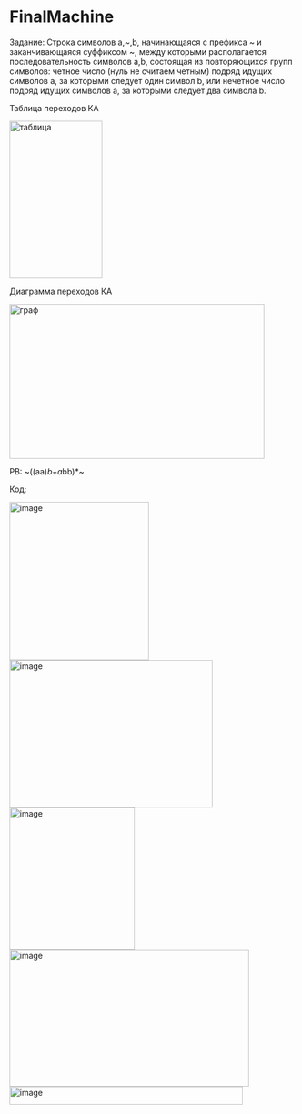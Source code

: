 # FinalMachine

Задание: Строка символов a,~,b, начинающаяся с префикса ~ и заканчивающаяся суффиксом ~,
между которыми располагается последовательность символов a,b, состоящая из
повторяющихся групп символов: четное число (нуль не считаем четным) подряд
идущих символов a, за которыми следует один символ b, или нечетное число подряд
идущих символов a, за которыми следует два символа b.

Таблица переходов КА

<img width="163" height="276" alt="таблица" src="https://github.com/user-attachments/assets/3d994b98-f024-485a-b550-d8585322e5f9" />

Диаграмма переходов КA

<img width="448" height="271" alt="граф" src="https://github.com/user-attachments/assets/bdfbb066-8e5f-47e0-bd3c-3f078c90b745" />

PB: ~((aa)*b+a*bb)*~

Код:

<img width="245" height="277" alt="image" src="https://github.com/user-attachments/assets/7c0d0120-d3b7-40a7-ad3d-bab8d3e8c8c1" />
<img width="357" height="259" alt="image" src="https://github.com/user-attachments/assets/a145d23b-11fa-41ba-a04e-0a6597456ccd" />
<img width="220" height="249" alt="image" src="https://github.com/user-attachments/assets/a24a9aef-fc8f-423e-90c3-1416a8c7de34" />
<img width="421" height="240" alt="image" src="https://github.com/user-attachments/assets/d9821cdf-d63a-4893-9f74-978d1f7ab21c" />
<img width="410" height="32" alt="image" src="https://github.com/user-attachments/assets/67d6e83b-b2ee-4957-b63e-e079fa36b417" />


